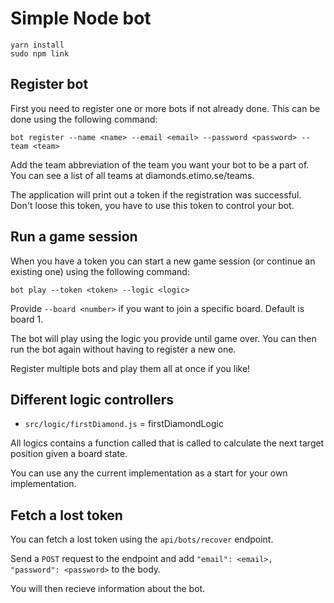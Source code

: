 # Simple Node bot

```
yarn install
sudo npm link
```

## Register bot

First you need to register one or more bots if not already done. This can be
done using the following command:

`bot register --name <name> --email <email> --password <password> --team <team>`

Add the team abbreviation of the team you want your bot to be a part of. You can
see a list of all teams at diamonds.etimo.se/teams.

The application will print out a token if the registration was successful. Don't
loose this token, you have to use this token to control your bot.

## Run a game session

When you have a token you can start a new game session (or continue an existing
one) using the following command:

`bot play --token <token> --logic <logic>`

Provide `--board <number>` if you want to join a specific board. Default is
board 1.

The bot will play using the logic you provide until game over. You can then run
the bot again without having to register a new one.

Register multiple bots and play them all at once if you like!

## Different logic controllers

- `src/logic/firstDiamond.js` = firstDiamondLogic

All logics contains a function called that is called to calculate the next
target position given a board state.

You can use any the current implementation as a start for your own
implementation.

## Fetch a lost token

You can fetch a lost token using the `api/bots/recover` endpoint.

Send a `POST` request to the endpoint and add
`"email": <email>, "password": <password>` to the body.

You will then recieve information about the bot.
